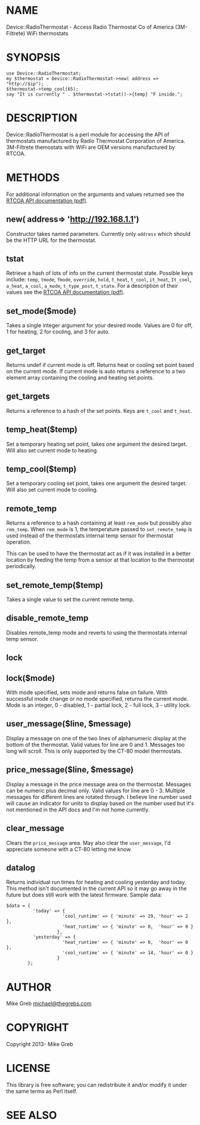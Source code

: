 # NAME

Device::RadioThermostat - Access Radio Thermostat Co of America (3M-Filtrete) WiFi thermostats

# SYNOPSIS

    use Device::RadioThermostat;
    my $thermostat = Device::RadioThermostat->new( address => "http://$ip");
    $thermostat->temp_cool(65);
    say "It is currently " . $thermostat->tstat()->{temp} "F inside.";

# DESCRIPTION

Device::RadioThermostat is a perl module for accessing the API of thermostats
manufactured by Radio Thermostat Corporation of America.  3M-Filtrete themostats
with WiFi are OEM versions manufactured by RTCOA.

# METHODS

For additional information on the arguments and values returned see the
[RTCOA API documentation (pdf)](http://www.radiothermostat.com/documents/RTCOAWiFIAPIV1\_3.pdf).

## new( address=> 'http://192.168.1.1')

Constructor takes named parameters.  Currently only `address` which should be
the HTTP URL for the thermostat.

## tstat

Retrieve a hash of lots of info on the current thermostat state.  Possible keys
include: `temp`, `tmode`, `fmode`, `override`, `hold`, `t_heat`,
`t_cool`, `it_heat`, `It_cool`, `a_heat`, `a_cool`, `a_mode`,
`t_type_post`, `t_state`.  For a description of their values see the
[RTCOA API documentation (pdf)](http://www.radiothermostat.com/documents/RTCOAWiFIAPIV1\_3.pdf).

## set\_mode($mode)

Takes a single integer argument for your desired mode. Values are 0 for off, 1 for
heating, 2 for cooling, and 3 for auto.

## get\_target

Returns undef if current mode is off.  Returns heat or cooling set point based
on the current mode.  If current mode is auto returns a reference to a two
element array containing the cooling and heating set points.

## get\_targets

Returns a reference to a hash of the set points.  Keys are `t_cool` and `t_heat`.

## temp\_heat($temp)

Set a temporary heating set point, takes one argument the desired target.  Will
also set current mode to heating.

## temp\_cool($temp)

Set a temporary cooling set point, takes one argument the desired target.  Will
also set current mode to cooling.

## remote\_temp

Returns a reference to a hash containing at least `rem_mode` but possibly also
`rem_temp`.  When `rem_mode` is 1, the temperature passed to `set_remote_temp`
is used instead of the thermostats internal temp sensor for thermostat operation.

This can be used to have the thermostat act as if it was installed in a better
location by feeding the temp from a sensor at that location to the thermostat
periodically.

## set\_remote\_temp($temp)

Takes a single value to set the current remote temp.

## disable\_remote\_temp

Disables remote\_temp mode and reverts to using the thermostats internal temp
sensor.

## lock

## lock($mode)

With mode specified, sets mode and returns false on failure.  With successful
mode change or no mode specified, returns the current mode.  Mode is an integer,
0 - disabled, 1 - partial lock, 2 - full lock, 3 - utility lock.

## user\_message($line, $message)

Display a message on one of the two lines of alphanumeric display at the bottom
of the thermostat.  Valid values for line are 0 and 1.  Messages too long will
scroll.  This is only supported by the CT-80 model thermostats.

## price\_message($line, $message)

Display a message in the price message area on the thermostat.  Messages can be
numeric plus decimal only.  Valid values for line are 0 - 3.  Multiple messages
for different lines are rotated through.  I believe line number used will cause
an indicator for units to display based on the number used but it's not
mentioned in the API docs and I'm not home currently.

## clear\_message

Clears the `price_message` area.  May also clear the `user_message`, I'd
appreciate someone with a CT-80 letting me know.

## datalog

Returns individual run times for heating and cooling yesterday and today.  This
method isn't documented in the current API so it may go away in the future but
does still work with the latest firmware. Sample data:

    $data = {
              'today' => {
                         'cool_runtime' => { 'minute' => 29, 'hour' => 2 },
                         'heat_runtime' => { 'minute' => 0,  'hour' => 0 }
                       },
              'yesterday' => {
                         'heat_runtime' => { 'minute' => 0,  'hour' => 0 },
                         'cool_runtime' => { 'minute' => 14, 'hour' => 0 }
                       }
            };

# AUTHOR

Mike Greb <michael@thegrebs.com>

# COPYRIGHT

Copyright 2013- Mike Greb

# LICENSE

This library is free software; you can redistribute it and/or modify
it under the same terms as Perl itself.

# SEE ALSO
